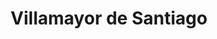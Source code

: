 ---
title: Villamayor de Santiago
url: /villamayor-de-santiago/
latitude: 39.727
longitude: -2.923
---